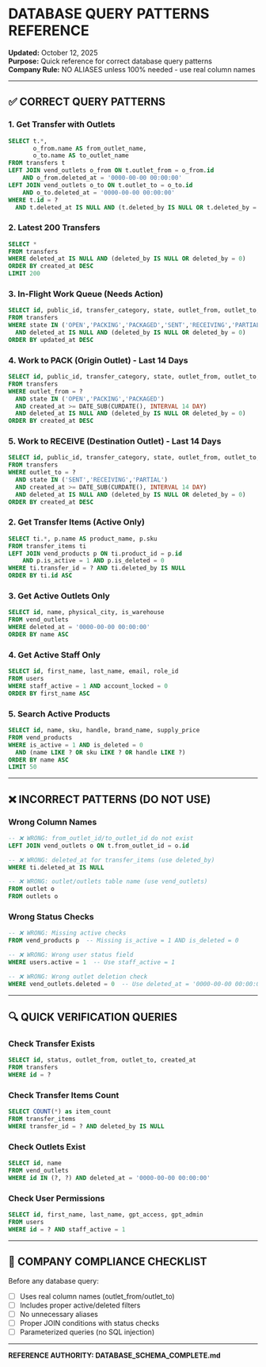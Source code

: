 # DATABASE QUERY PATTERNS REFERENCE

**Updated:** October 12, 2025  
**Purpose:** Quick reference for correct database query patterns  
**Company Rule:** NO ALIASES unless 100% needed - use real column names  

---

## ✅ CORRECT QUERY PATTERNS

### 1. Get Transfer with Outlets
```sql
SELECT t.*, 
       o_from.name AS from_outlet_name,
       o_to.name AS to_outlet_name
FROM transfers t
LEFT JOIN vend_outlets o_from ON t.outlet_from = o_from.id 
    AND o_from.deleted_at = '0000-00-00 00:00:00'
LEFT JOIN vend_outlets o_to ON t.outlet_to = o_to.id 
    AND o_to.deleted_at = '0000-00-00 00:00:00'
WHERE t.id = ?
  AND t.deleted_at IS NULL AND (t.deleted_by IS NULL OR t.deleted_by = 0)
```

### 2. Latest 200 Transfers
```sql
SELECT *
FROM transfers
WHERE deleted_at IS NULL AND (deleted_by IS NULL OR deleted_by = 0)
ORDER BY created_at DESC
LIMIT 200
```

### 3. In-Flight Work Queue (Needs Action)
```sql
SELECT id, public_id, transfer_category, state, outlet_from, outlet_to, updated_at
FROM transfers
WHERE state IN ('OPEN','PACKING','PACKAGED','SENT','RECEIVING','PARTIAL')
  AND deleted_at IS NULL AND (deleted_by IS NULL OR deleted_by = 0)
ORDER BY updated_at DESC
```

### 4. Work to PACK (Origin Outlet) - Last 14 Days
```sql
SELECT id, public_id, transfer_category, state, outlet_from, outlet_to, created_at
FROM transfers
WHERE outlet_from = ?
  AND state IN ('OPEN','PACKING','PACKAGED')
  AND created_at >= DATE_SUB(CURDATE(), INTERVAL 14 DAY)
  AND deleted_at IS NULL AND (deleted_by IS NULL OR deleted_by = 0)
ORDER BY created_at DESC
```

### 5. Work to RECEIVE (Destination Outlet) - Last 14 Days
```sql
SELECT id, public_id, transfer_category, state, outlet_from, outlet_to, created_at
FROM transfers
WHERE outlet_to = ?
  AND state IN ('SENT','RECEIVING','PARTIAL')
  AND created_at >= DATE_SUB(CURDATE(), INTERVAL 14 DAY)
  AND deleted_at IS NULL AND (deleted_by IS NULL OR deleted_by = 0)
ORDER BY created_at DESC
```

### 2. Get Transfer Items (Active Only)
```sql
SELECT ti.*, p.name AS product_name, p.sku
FROM transfer_items ti
LEFT JOIN vend_products p ON ti.product_id = p.id 
    AND p.is_active = 1 AND p.is_deleted = 0
WHERE ti.transfer_id = ? AND ti.deleted_by IS NULL
ORDER BY ti.id ASC
```

### 3. Get Active Outlets Only
```sql
SELECT id, name, physical_city, is_warehouse
FROM vend_outlets 
WHERE deleted_at = '0000-00-00 00:00:00'
ORDER BY name ASC
```

### 4. Get Active Staff Only
```sql
SELECT id, first_name, last_name, email, role_id
FROM users 
WHERE staff_active = 1 AND account_locked = 0
ORDER BY first_name ASC
```

### 5. Search Active Products
```sql
SELECT id, name, sku, handle, brand_name, supply_price
FROM vend_products 
WHERE is_active = 1 AND is_deleted = 0
  AND (name LIKE ? OR sku LIKE ? OR handle LIKE ?)
ORDER BY name ASC
LIMIT 50
```

---

## ❌ INCORRECT PATTERNS (DO NOT USE)

### Wrong Column Names
```sql
-- ❌ WRONG: from_outlet_id/to_outlet_id do not exist
LEFT JOIN vend_outlets o ON t.from_outlet_id = o.id

-- ❌ WRONG: deleted_at for transfer_items (use deleted_by)
WHERE ti.deleted_at IS NULL

-- ❌ WRONG: outlet/outlets table name (use vend_outlets)
FROM outlet o
FROM outlets o
```

### Wrong Status Checks
```sql
-- ❌ WRONG: Missing active checks
FROM vend_products p  -- Missing is_active = 1 AND is_deleted = 0

-- ❌ WRONG: Wrong user status field
WHERE users.active = 1  -- Use staff_active = 1

-- ❌ WRONG: Wrong outlet deletion check
WHERE vend_outlets.deleted = 0  -- Use deleted_at = '0000-00-00 00:00:00'
```

---

## 🔍 QUICK VERIFICATION QUERIES

### Check Transfer Exists
```sql
SELECT id, status, outlet_from, outlet_to, created_at
FROM transfers 
WHERE id = ?
```

### Check Transfer Items Count
```sql
SELECT COUNT(*) as item_count
FROM transfer_items 
WHERE transfer_id = ? AND deleted_by IS NULL
```

### Check Outlets Exist
```sql
SELECT id, name 
FROM vend_outlets 
WHERE id IN (?, ?) AND deleted_at = '0000-00-00 00:00:00'
```

### Check User Permissions
```sql
SELECT id, first_name, last_name, gpt_access, gpt_admin
FROM users 
WHERE id = ? AND staff_active = 1
```

---

## 🚨 COMPANY COMPLIANCE CHECKLIST

Before any database query:
- [ ] Uses real column names (outlet_from/outlet_to)
- [ ] Includes proper active/deleted filters
- [ ] No unnecessary aliases
- [ ] Proper JOIN conditions with status checks
- [ ] Parameterized queries (no SQL injection)

---

**REFERENCE AUTHORITY: DATABASE_SCHEMA_COMPLETE.md**